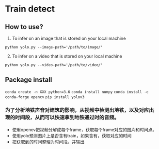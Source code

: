 # Train detect

## How to use?

1) To infer on an image that is stored on your local machine
```
python yolo.py --image-path='/path/to/image/'
```
2) To infer on a video that is stored on your local machine
```
python yolo.py --video-path='/path/to/video/'
```

## Package install

`conda create -n XXX python=3.6`
`conda install numpy`
`conda install -c conda-forge opencv`
`pip install yolov3`

### 为了分析地铁声音对建筑的影响，从视频中检测出地铁，以及对应出现的时间段，从而可以快速拿到地铁通过时的音频。
#### 
- 使用opencv把视频分解成每个frame，获取每个frame对应的图片和时间点。
- 使用yolo预测图片上是否含有train，如果含有，获取对应的时间
- 把获取到的时间整理为时间段。并输出

